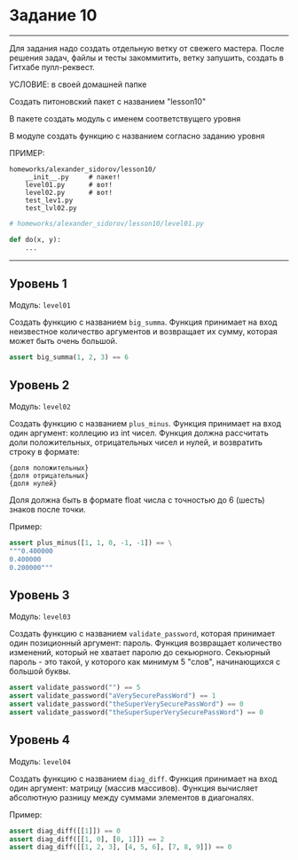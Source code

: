 # Задание 10

---

Для задания надо создать отдельную ветку от свежего мастера.
После решения задач, файлы и тесты закоммитить,
ветку запушить, создать в Гитхабе пулл-реквест.

УСЛОВИЕ: в своей домашней папке

Создать питоновский пакет с названием "lesson10"

В пакете создать модуль с именем соответствущего уровня

В модуле создать функцию с названием согласно заданию уровня

ПРИМЕР:

```
homeworks/alexander_sidorov/lesson10/
    __init__.py     # пакет!
    level01.py      # вот!
    level02.py      # вот!
    test_lev1.py
    test_lvl02.py
```

```python
# homeworks/alexander_sidorov/lesson10/level01.py

def do(x, y):
    ...
```

---


## Уровень 1

Модуль: `level01`

Создать функцию с названием `big_summa`.
Функция принимает на вход неизвестное количество аргументов
и возвращает их сумму, которая может быть очень большой.

```python
assert big_summa(1, 2, 3) == 6
```


## Уровень 2

Модуль: `level02`

Создать функцию c названием `plus_minus`.
Функция принимает на вход один аргумент: коллецию из int чисел.
Функция должна рассчитать доли положительных, отрицательных чисел и нулей,
и возвратить строку в формате:

```
{доля положительных}
{доля отрицательных}
{доля нулей}
```

Доля должна быть в формате float числа с точностью до 6 (шесть) знаков после точки.

Пример:

```python
assert plus_minus([1, 1, 0, -1, -1]) == \
"""0.400000
0.400000
0.200000"""
```

## Уровень 3

Модуль: `level03`

Создать функцию c названием `validate_password`,
которая принимает один позиционный аргумент: пароль.
Функция возвращает количество изменений, который не хватает паролю до секьюрного.
Секьюрный пароль - это такой, у которого как минимум 5 "слов", начинающихся с большой буквы.

```python
assert validate_password("") == 5
assert validate_password("aVerySecurePassWord") == 1
assert validate_password("theSuperVerySecurePassWord") == 0
assert validate_password("theSuperSuperVerySecurePassWord") == 0
```

## Уровень 4

Модуль: `level04`

Создать функцию с названием `diag_diff`.
Функция принимает на вход один аргумент: матрицу (массив массивов).
Функция вычисляет абсолютную разницу между суммами элементов в диагоналях.

Пример:

```python
assert diag_diff([[1]]) == 0
assert diag_diff([[1, 0], [0, 1]]) == 2
assert diag_diff([[1, 2, 3], [4, 5, 6], [7, 8, 9]]) == 0
```
